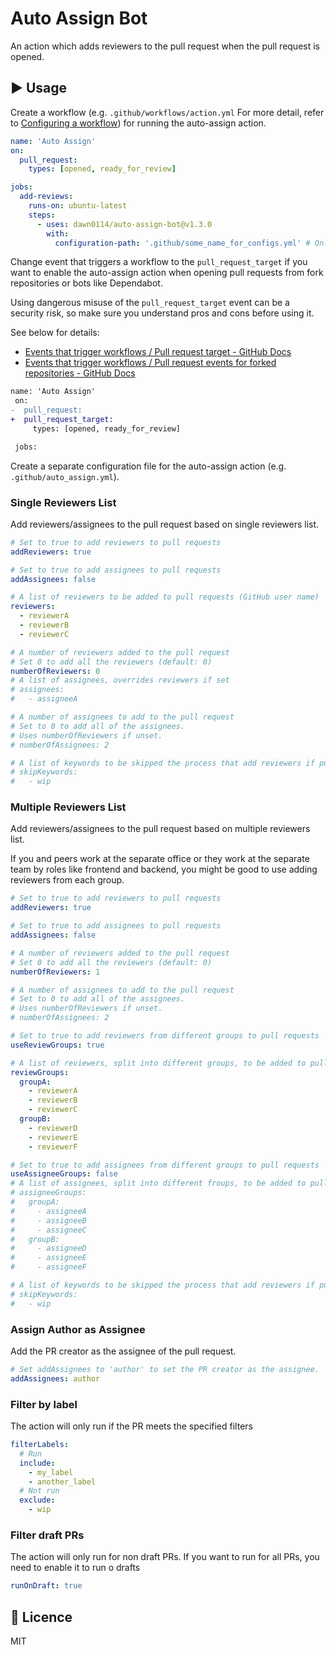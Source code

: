 # Auto Assign Bot

An action which adds reviewers to the pull request when the pull request is opened.

## :arrow_forward: Usage

Create a workflow (e.g. `.github/workflows/action.yml` For more detail, refer to [Configuring a workflow](https://help.github.com/en/articles/configuring-a-workflow#creating-a-workflow-file)) for running the auto-assign action.

```yml
name: 'Auto Assign'
on:
  pull_request:
    types: [opened, ready_for_review]

jobs:
  add-reviews:
    runs-on: ubuntu-latest
    steps:
      - uses: dawn0114/auto-assign-bot@v1.3.0
        with:
          configuration-path: '.github/some_name_for_configs.yml' # Only needed if you use something other than .github/auto_assign.yml
```

Change event that triggers a workflow to the `pull_request_target` if you want to enable the auto-assign action when opening pull requests from fork repositories or bots like Dependabot.

Using dangerous misuse of the `pull_request_target` event can be a security risk, so make sure you understand pros and cons before using it. 

See below for details:

- [Events that trigger workflows / Pull request target - GitHub Docs](https://docs.github.com/en/actions/learn-github-actions/events-that-trigger-workflows#pull_request_target)
- [Events that trigger workflows / Pull request events for forked repositories - GitHub Docs](https://docs.github.com/en/actions/learn-github-actions/events-that-trigger-workflows#pull-request-events-for-forked-repositories)

```diff
name: 'Auto Assign'
 on:
-  pull_request:
+  pull_request_target:
     types: [opened, ready_for_review]

 jobs:
```

Create a separate configuration file for the auto-assign action (e.g. `.github/auto_assign.yml`).

### Single Reviewers List

Add reviewers/assignees to the pull request based on single reviewers list.

```yaml
# Set to true to add reviewers to pull requests
addReviewers: true

# Set to true to add assignees to pull requests
addAssignees: false

# A list of reviewers to be added to pull requests (GitHub user name)
reviewers:
  - reviewerA
  - reviewerB
  - reviewerC

# A number of reviewers added to the pull request
# Set 0 to add all the reviewers (default: 0)
numberOfReviewers: 0
# A list of assignees, overrides reviewers if set
# assignees:
#   - assigneeA

# A number of assignees to add to the pull request
# Set to 0 to add all of the assignees.
# Uses numberOfReviewers if unset.
# numberOfAssignees: 2

# A list of keywords to be skipped the process that add reviewers if pull requests include it
# skipKeywords:
#   - wip
```

### Multiple Reviewers List

Add reviewers/assignees to the pull request based on multiple reviewers list.

If you and peers work at the separate office or they work at the separate team by roles like frontend and backend, you might be good to use adding reviewers from each group.

```yaml
# Set to true to add reviewers to pull requests
addReviewers: true

# Set to true to add assignees to pull requests
addAssignees: false

# A number of reviewers added to the pull request
# Set 0 to add all the reviewers (default: 0)
numberOfReviewers: 1

# A number of assignees to add to the pull request
# Set to 0 to add all of the assignees.
# Uses numberOfReviewers if unset.
# numberOfAssignees: 2

# Set to true to add reviewers from different groups to pull requests
useReviewGroups: true

# A list of reviewers, split into different groups, to be added to pull requests (GitHub user name)
reviewGroups:
  groupA:
    - reviewerA
    - reviewerB
    - reviewerC
  groupB:
    - reviewerD
    - reviewerE
    - reviewerF

# Set to true to add assignees from different groups to pull requests
useAssigneeGroups: false
# A list of assignees, split into different froups, to be added to pull requests (GitHub user name)
# assigneeGroups:
#   groupA:
#     - assigneeA
#     - assigneeB
#     - assigneeC
#   groupB:
#     - assigneeD
#     - assigneeE
#     - assigneeF

# A list of keywords to be skipped the process that add reviewers if pull requests include it
# skipKeywords:
#   - wip
```

### Assign Author as Assignee

Add the PR creator as the assignee of the pull request.

```yaml
# Set addAssignees to 'author' to set the PR creator as the assignee.
addAssignees: author
```

### Filter by label

The action will only run if the PR meets the specified filters

```yaml
filterLabels:
  # Run
  include:
    - my_label
    - another_label
  # Not run
  exclude:
    - wip
```

### Filter draft PRs

The action will only run for non draft PRs. If you want to run for all PRs, you need to enable it to run o drafts

```yaml
runOnDraft: true
```

## :memo: Licence

MIT
